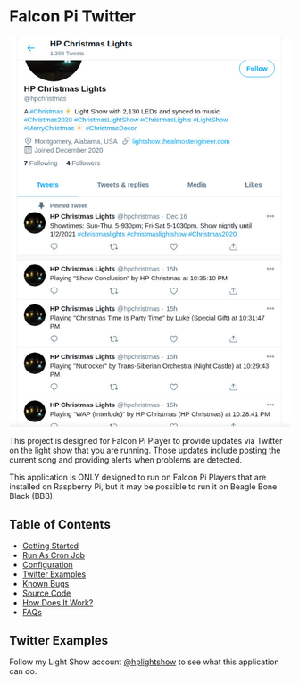 # Falcon Pi Twitter

![](/lightshow/images/20201220presentation/twittertweets.jpg)

This project is designed for Falcon Pi Player to provide updates via Twitter on the light show that 
you are running. Those updates include posting the current song and providing alerts when problems
are detected.

This application is ONLY designed to run on Falcon Pi Players that are installed on Raspberry Pi, but it 
may be possible to run it on Beagle Bone Black (BBB).

## Table of Contents

* [Getting Started](/falconpitwitter/gettingstarted)
* [Run As Cron Job](/falconpitwitter/cronjob)
* [Configuration](/falconpitwitter/configuration)
* [Twitter Examples](#twitter-examples)
* [Known Bugs](/falconpitwitter/knownbugs)
* [Source Code](https://github.com/almostengr/falconpitwitter)
* [How Does It Work?](/falconpitwitter/faq)
* [FAQs](/falconpitwitter/faq)

## Twitter Examples

Follow my Light Show account [@hplightshow](https://twitter.com/hplightshow) to see what this 
application can do.
